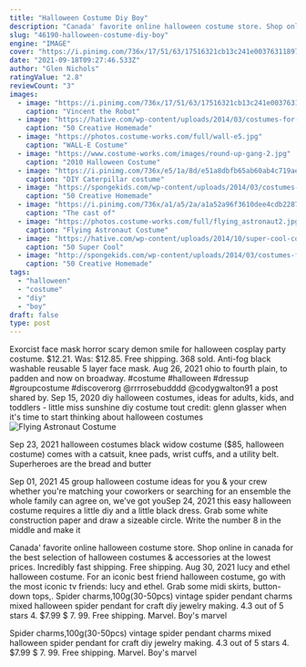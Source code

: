 ```yaml
---
title: "Halloween Costume Diy Boy"
description: "Canada' favorite online halloween costume store. Shop online in canada for the best selection of halloween costumes & accessories at the lowest prices. Incredibly fast shipping. Free shipping"
slug: "46190-halloween-costume-diy-boy"
engine: "IMAGE"
cover: "https://i.pinimg.com/736x/17/51/63/17516321cb13c241e00376311897d096--robot-costumes-toddler-halloween-costumes.jpg"
date: "2021-09-18T09:27:46.533Z"
author: "Glen Nichols"
ratingValue: "2.8"
reviewCount: "3"
images:
  - image: "https://i.pinimg.com/736x/17/51/63/17516321cb13c241e00376311897d096--robot-costumes-toddler-halloween-costumes.jpg"
    caption: "Vincent the Robot"
  - image: "https://hative.com/wp-content/uploads/2014/03/costumes-for-kids/41-peacock-kid-costume-idea.jpg"
    caption: "50 Creative Homemade"
  - image: "https://photos.costume-works.com/full/wall-e5.jpg"
    caption: "WALL-E Costume"
  - image: "https://www.costume-works.com/images/round-up-gang-2.jpg"
    caption: "2010 Halloween Costume"
  - image: "https://i.pinimg.com/736x/e5/1a/8d/e51a8dbfb65ab60ab4c719ae41c31705--caterpillar-costume-diy-costumes.jpg"
    caption: "DIY Caterpillar costume"
  - image: "https://spongekids.com/wp-content/uploads/2014/03/costumes-for-kids/37-little-mummies-kid-costume.jpg"
    caption: "50 Creative Homemade"
  - image: "https://i.pinimg.com/736x/a1/a5/2a/a1a52a96f3610dee4cdb22877d45e134--best-halloween-costumes-the-internet.jpg"
    caption: "The cast of"
  - image: "https://photos.costume-works.com/full/flying_astronaut2.jpg"
    caption: "Flying Astronaut Costume"
  - image: "https://hative.com/wp-content/uploads/2014/10/super-cool-costume-ideas/5-cruella-devil-costume-for-kids.jpg"
    caption: "50 Super Cool"
  - image: "http://spongekids.com/wp-content/uploads/2014/03/costumes-for-kids/4-book-fairy-costume-for-girl.jpg"
    caption: "50 Creative Homemade"
tags:
  - "halloween"
  - "costume"
  - "diy"
  - "boy"
draft: false
type: post
---
```


Exorcist face mask horror scary demon smile for halloween cosplay party costume. $12.21. Was: $12.85. Free shipping. 368 sold. Anti-fog black washable reusable 5 layer face mask. Aug 26, 2021 ohio to fourth plain, to padden and now on broadway. #costume #halloween #dressup #groupcostume #discoverorg @rrrrosebudddd @codygwalton91 a post shared by. Sep 15, 2020 diy halloween costumes, ideas for adults, kids, and toddlers - little miss sunshine diy costume tout credit: glenn glasser when it's time to start thinking about halloween costumes
![Flying Astronaut Costume](https://photos.costume-works.com/full/flying_astronaut2.jpg "Flying Astronaut Costume")

Sep 23, 2021 halloween costumes black widow costume ($85, halloween costume) comes with a catsuit, knee pads, wrist cuffs, and a utility belt. Superheroes are the bread and butter
<!--inArticleAds-->

<!--galleryOne-->

Sep 01, 2021 45 group halloween costume ideas for you & your crew whether you're matching your coworkers or searching for an ensemble the whole family can agree on, we've got youSep 24, 2021 this easy halloween costume requires a little diy and a little black dress. Grab some white construction paper and draw a sizeable circle. Write the number 8 in the middle and make it
<!--inArticleAds-->

<!--galleryTwo-->

Canada' favorite online halloween costume store. Shop online in canada for the best selection of halloween costumes & accessories at the lowest prices. Incredibly fast shipping. Free shipping. Aug 30, 2021 lucy and ethel halloween costume. For an iconic best friend halloween costume, go with the most iconic tv friends: lucy and ethel. Grab some midi skirts, button-down tops,. Spider charms,100g(30-50pcs) vintage spider pendant charms mixed halloween spider pendant for craft diy jewelry making. 4.3 out of 5 stars 4. $7.99 $ 7. 99. Free shipping. Marvel.  Boy's marvel
<!--galleryThree-->

Spider charms,100g(30-50pcs) vintage spider pendant charms mixed halloween spider pendant for craft diy jewelry making. 4.3 out of 5 stars 4. $7.99 $ 7. 99. Free shipping. Marvel.  Boy's marvel